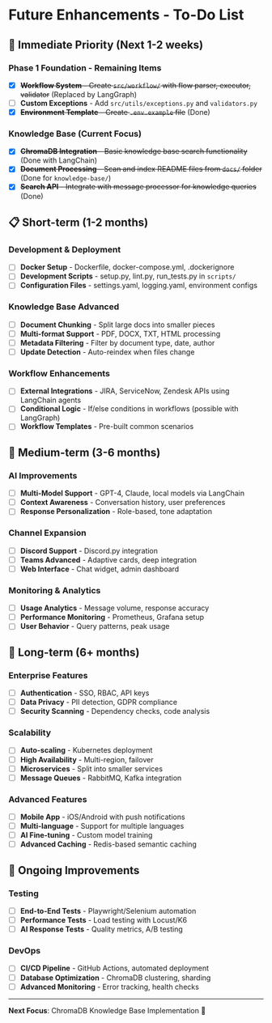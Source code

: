 # Future Enhancements - To-Do List

## 🚀 **Immediate Priority** (Next 1-2 weeks)

### Phase 1 Foundation - Remaining Items
- [x] ~~**Workflow System** - Create `src/workflow/` with flow parser, executor, validator~~ (Replaced by LangGraph)
- [ ] **Custom Exceptions** - Add `src/utils/exceptions.py` and `validators.py`
- [x] ~~**Environment Template** - Create `.env.example` file~~ (Done)

### Knowledge Base (Current Focus)
- [x] ~~**ChromaDB Integration** - Basic knowledge base search functionality~~ (Done with LangChain)
- [x] ~~**Document Processing** - Scan and index README files from `docs/` folder~~ (Done for `knowledge-base/`)
- [x] ~~**Search API** - Integrate with message processor for knowledge queries~~ (Done)

## 📋 **Short-term** (1-2 months)

### Development & Deployment
- [ ] **Docker Setup** - Dockerfile, docker-compose.yml, .dockerignore
- [ ] **Development Scripts** - setup.py, lint.py, run_tests.py in `scripts/`
- [ ] **Configuration Files** - settings.yaml, logging.yaml, environment configs

### Knowledge Base Advanced
- [ ] **Document Chunking** - Split large docs into smaller pieces
- [ ] **Multi-format Support** - PDF, DOCX, TXT, HTML processing
- [ ] **Metadata Filtering** - Filter by document type, date, author
- [ ] **Update Detection** - Auto-reindex when files change

### Workflow Enhancements
- [ ] **External Integrations** - JIRA, ServiceNow, Zendesk APIs using LangChain agents
- [ ] **Conditional Logic** - If/else conditions in workflows (possible with LangGraph)
- [ ] **Workflow Templates** - Pre-built common scenarios

## 🎯 **Medium-term** (3-6 months)

### AI Improvements
- [ ] **Multi-Model Support** - GPT-4, Claude, local models via LangChain
- [ ] **Context Awareness** - Conversation history, user preferences
- [ ] **Response Personalization** - Role-based, tone adaptation

### Channel Expansion
- [ ] **Discord Support** - Discord.py integration
- [ ] **Teams Advanced** - Adaptive cards, deep integration
- [ ] **Web Interface** - Chat widget, admin dashboard

### Monitoring & Analytics
- [ ] **Usage Analytics** - Message volume, response accuracy
- [ ] **Performance Monitoring** - Prometheus, Grafana setup
- [ ] **User Behavior** - Query patterns, peak usage

## 🏢 **Long-term** (6+ months)

### Enterprise Features
- [ ] **Authentication** - SSO, RBAC, API keys
- [ ] **Data Privacy** - PII detection, GDPR compliance
- [ ] **Security Scanning** - Dependency checks, code analysis

### Scalability
- [ ] **Auto-scaling** - Kubernetes deployment
- [ ] **High Availability** - Multi-region, failover
- [ ] **Microservices** - Split into smaller services
- [ ] **Message Queues** - RabbitMQ, Kafka integration

### Advanced Features
- [ ] **Mobile App** - iOS/Android with push notifications
- [ ] **Multi-language** - Support for multiple languages
- [ ] **AI Fine-tuning** - Custom model training
- [ ] **Advanced Caching** - Redis-based semantic caching

## 🧪 **Ongoing Improvements**

### Testing
- [ ] **End-to-End Tests** - Playwright/Selenium automation
- [ ] **Performance Tests** - Load testing with Locust/K6
- [ ] **AI Response Tests** - Quality metrics, A/B testing

### DevOps
- [ ] **CI/CD Pipeline** - GitHub Actions, automated deployment
- [ ] **Database Optimization** - ChromaDB clustering, sharding
- [ ] **Advanced Monitoring** - Error tracking, health checks

---

**Next Focus**: ChromaDB Knowledge Base Implementation 🎯